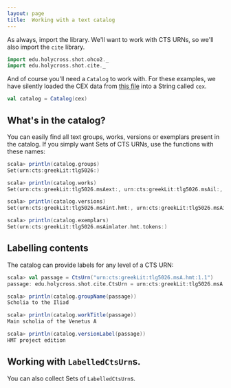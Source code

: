 ```yaml
---
layout: page
title:  Working with a text catalog
---
```



As always, import the library.  We'll want to work with CTS URNs, so we'll also  import the `cite` library.

```scala
import edu.holycross.shot.ohco2._
import edu.holycross.shot.cite._
```






And of course you'll need a `Catalog` to work with.  For these examples, we have silently loaded the CEX data from [this file](../sample-cex-catalog.txt) into a String called `cex`.

```scala
val catalog = Catalog(cex)
```


## What's in the catalog?

You can easily find all text groups, works, versions or exemplars present in the catalog.  If you simply want Sets of CTS URNs, use the functions with these names:

```scala
scala> println(catalog.groups)
Set(urn:cts:greekLit:tlg5026:)

scala> println(catalog.works)
Set(urn:cts:greekLit:tlg5026.msAext:, urn:cts:greekLit:tlg5026.msAil:, urn:cts:greekLit:tlg5026.msAim:, urn:cts:greekLit:tlg5026.msAimlater:, urn:cts:greekLit:tlg5026.msA:, urn:cts:greekLit:tlg5026.msAint:)

scala> println(catalog.versions)
Set(urn:cts:greekLit:tlg5026.msAint.hmt:, urn:cts:greekLit:tlg5026.msAim.hmt:, urn:cts:greekLit:tlg5026.msA.hmt:, urn:cts:greekLit:tlg5026.msAext.hmt:, urn:cts:greekLit:tlg5026.msAimlater.hmt:, urn:cts:greekLit:tlg5026.msAil.hmt:)

scala> println(catalog.exemplars)
Set(urn:cts:greekLit:tlg5026.msAimlater.hmt.tokens:)
```

## Labelling contents

The catalog can provide labels for any level of a CTS URN:

```scala
scala> val passage = CtsUrn("urn:cts:greekLit:tlg5026.msA.hmt:1.1")
passage: edu.holycross.shot.cite.CtsUrn = urn:cts:greekLit:tlg5026.msA.hmt:1.1

scala> println(catalog.groupName(passage))
Scholia to the Iliad

scala> println(catalog.workTitle(passage))
Main scholia of the Venetus A

scala> println(catalog.versionLabel(passage))
HMT project edition
```


## Working with `LabelledCtsUrn`s.


You can also collect Sets of `LabelledCtsUrn`s.
